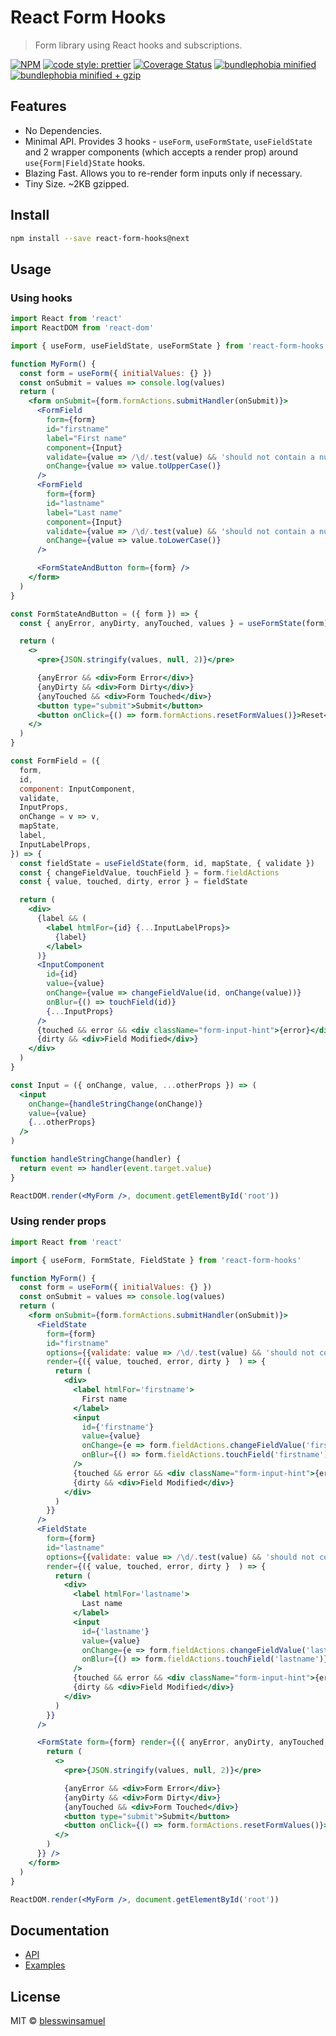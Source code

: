 # React Form Hooks

> Form library using React hooks and subscriptions.

[![NPM](https://img.shields.io/npm/v/react-form-hooks.svg?style=flat-square)](https://www.npmjs.com/package/react-form-hooks)
[![code style: prettier](https://img.shields.io/badge/code_style-prettier-ff69b4.svg?style=flat-square)](https://github.com/prettier/prettier)
[![Coverage Status](https://img.shields.io/coveralls/github/blesswinsamuel/react-form-hooks.svg?style=flat-square)](https://coveralls.io/github/blesswinsamuel/react-form-hooks?branch=master)
[![bundlephobia minified](https://img.shields.io/bundlephobia/min/react-form-hooks.svg?style=flat-square)](https://bundlephobia.com/result?p=react-form-hooks)
[![bundlephobia minified + gzip](https://img.shields.io/bundlephobia/minzip/react-form-hooks.svg?style=flat-square)](https://bundlephobia.com/result?p=react-form-hooks)

## Features

- No Dependencies.
- Minimal API. Provides 3 hooks - `useForm`, `useFormState`, `useFieldState` and 2 wrapper components (which accepts a render prop) around `use{Form|Field}State` hooks.
- Blazing Fast. Allows you to re-render form inputs only if necessary.
- Tiny Size. ~2KB gzipped.

## Install

```bash
npm install --save react-form-hooks@next
```

## Usage

### Using hooks

```jsx
import React from 'react'
import ReactDOM from 'react-dom'

import { useForm, useFieldState, useFormState } from 'react-form-hooks'

function MyForm() {
  const form = useForm({ initialValues: {} })
  const onSubmit = values => console.log(values)
  return (
    <form onSubmit={form.formActions.submitHandler(onSubmit)}>
      <FormField
        form={form}
        id="firstname"
        label="First name"
        component={Input}
        validate={value => /\d/.test(value) && 'should not contain a number'}
        onChange={value => value.toUpperCase()}
      />
      <FormField
        form={form}
        id="lastname"
        label="Last name"
        component={Input}
        validate={value => /\d/.test(value) && 'should not contain a number'}
        onChange={value => value.toLowerCase()}
      />

      <FormStateAndButton form={form} />
    </form>
  )
}

const FormStateAndButton = ({ form }) => {
  const { anyError, anyDirty, anyTouched, values } = useFormState(form)

  return (
    <>
      <pre>{JSON.stringify(values, null, 2)}</pre>

      {anyError && <div>Form Error</div>}
      {anyDirty && <div>Form Dirty</div>}
      {anyTouched && <div>Form Touched</div>}
      <button type="submit">Submit</button>
      <button onClick={() => form.formActions.resetFormValues()}>Reset</button>
    </>
  )
}

const FormField = ({
  form,
  id,
  component: InputComponent,
  validate,
  InputProps,
  onChange = v => v,
  mapState,
  label,
  InputLabelProps,
}) => {
  const fieldState = useFieldState(form, id, mapState, { validate })
  const { changeFieldValue, touchField } = form.fieldActions
  const { value, touched, dirty, error } = fieldState

  return (
    <div>
      {label && (
        <label htmlFor={id} {...InputLabelProps}>
          {label}
        </label>
      )}
      <InputComponent
        id={id}
        value={value}
        onChange={value => changeFieldValue(id, onChange(value))}
        onBlur={() => touchField(id)}
        {...InputProps}
      />
      {touched && error && <div className="form-input-hint">{error}</div>}
      {dirty && <div>Field Modified</div>}
    </div>
  )
}

const Input = ({ onChange, value, ...otherProps }) => (
  <input
    onChange={handleStringChange(onChange)}
    value={value}
    {...otherProps}
  />
)

function handleStringChange(handler) {
  return event => handler(event.target.value)
}

ReactDOM.render(<MyForm />, document.getElementById('root'))
```

### Using render props

```jsx
import React from 'react'

import { useForm, FormState, FieldState } from 'react-form-hooks'

function MyForm() {
  const form = useForm({ initialValues: {} })
  const onSubmit = values => console.log(values)
  return (
    <form onSubmit={form.formActions.submitHandler(onSubmit)}>
      <FieldState
        form={form}
        id="firstname"
        options={{validate: value => /\d/.test(value) && 'should not contain a number'}}
        render={({ value, touched, error, dirty }  ) => {
          return (
            <div>
              <label htmlFor='firstname'>
                First name
              </label>
              <input
                id={'firstname'}
                value={value}
                onChange={e => form.fieldActions.changeFieldValue('firstname', e.target.value)}
                onBlur={() => form.fieldActions.touchField('firstname')}
              />
              {touched && error && <div className="form-input-hint">{error}</div>}
              {dirty && <div>Field Modified</div>}
            </div>
          )
        }}
      />
      <FieldState
        form={form}
        id="lastname"
        options={{validate: value => /\d/.test(value) && 'should not contain a number'}}
        render={({ value, touched, error, dirty }  ) => {
          return (
            <div>
              <label htmlFor='lastname'>
                Last name
              </label>
              <input
                id={'lastname'}
                value={value}
                onChange={e => form.fieldActions.changeFieldValue('lastname', e.target.value)}
                onBlur={() => form.fieldActions.touchField('lastname')}
              />
              {touched && error && <div className="form-input-hint">{error}</div>}
              {dirty && <div>Field Modified</div>}
            </div>
          )
        }}
      />

      <FormState form={form} render={({ anyError, anyDirty, anyTouched, values }) => {
        return (
          <>
            <pre>{JSON.stringify(values, null, 2)}</pre>

            {anyError && <div>Form Error</div>}
            {anyDirty && <div>Form Dirty</div>}
            {anyTouched && <div>Form Touched</div>}
            <button type="submit">Submit</button>
            <button onClick={() => form.formActions.resetFormValues()}>Reset</button>
          </>
        )
      }} />
    </form>
  )
}

ReactDOM.render(<MyForm />, document.getElementById('root'))
```

## Documentation

- [API](docs/API.md)
- [Examples](website/src/examples)

## License

MIT © [blesswinsamuel](https://github.com/blesswinsamuel)
